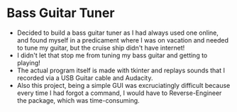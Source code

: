 # Bass Guitar Tuner #
- Decided to build a bass guitar tuner as I had always used one online, and found myself in a predicament where I was on vacation and needed to tune my guitar, but the cruise ship didn't have internet! 
- I didn't let that stop me from tuning my bass guitar and getting to playing! 
- The actual program itself is made with tkinter and replays sounds that I recorded via a USB Guitar cable and Audacity.
- Also this project, being a simple GUI was excruciatingly difficult because every time I had forgot a command, I would have to Reverse-Engineer the package, which was time-consuming.

